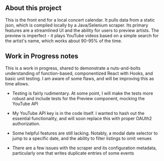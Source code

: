 
## About this project

This is the front end for a local concert calendar. It pulls data from a static json, which is compiled locally by a Java/Selenium scraper. Its primary features are a streamlined UI and the ability for users to preview artists. The preview is imperfect - it plays YouTube videos based on a simple search for the artist's name, which works about 90-95% of the time.

## Work in Progress notes

This is a work in progress, shared to demonstrate a nuts-and-bolts understanding of function-based, componentized React with Hooks, and basic unit testing. I am aware of some flaws, and will be improving this as time allows.

- Testing is fairly rudimentary. At some point, I will make the tests more robust and include tests for the Preview component, mocking the YouTube API

- My YouTube API key is in the code itself. I wanted to hash out the essential functionality, and will soon replace this with proper OAUth2 authorization.

- Some helpful features are still lacking. Notably, a modal date selector to jump to a specific date, and the ability to filter listings to omit venues

- There are a few issues with the scraper and its configuration metadata, particularly one that writes duplicate entries of some events